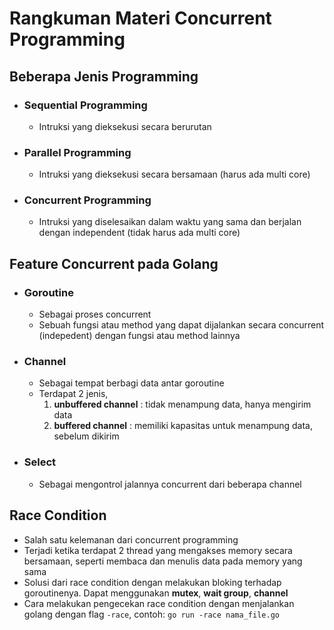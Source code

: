 # **Rangkuman Materi Concurrent Programming**

## **Beberapa Jenis Programming**

- ### Sequential Programming

  - Intruksi yang dieksekusi secara berurutan

- ### Parallel Programming

  - Intruksi yang dieksekusi secara bersamaan (harus ada multi core)

- ### Concurrent Programming

  - Intruksi yang diselesaikan dalam waktu yang sama dan berjalan dengan independent (tidak harus ada multi core)

## Feature Concurrent pada Golang

- ### Goroutine

  - Sebagai proses concurrent
  - Sebuah fungsi atau method yang dapat dijalankan secara concurrent (indepedent) dengan fungsi atau method lainnya

- ### Channel

  - Sebagai tempat berbagi data antar goroutine
  - Terdapat 2 jenis,
    1. **unbuffered channel** : tidak menampung data, hanya mengirim data
    2. **buffered channel** : memiliki kapasitas untuk menampung data, sebelum dikirim

- ### Select

  - Sebagai mengontrol jalannya concurrent dari beberapa channel

## **Race Condition**

- Salah satu kelemanan dari concurrent programming
- Terjadi ketika terdapat 2 thread yang mengakses memory secara bersamaan, seperti membaca dan menulis data pada memory yang sama
- Solusi dari race condition dengan melakukan bloking terhadap goroutinenya. Dapat menggunakan **mutex**, **wait group**, **channel**
- Cara melakukan pengecekan race condition dengan menjalankan golang dengan flag `-race`, contoh: `go run -race nama_file.go`
